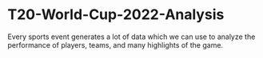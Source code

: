# T20-World-Cup-2022-Analysis
Every sports event generates a lot of data which we can use to analyze the performance of players, teams, and many highlights of the game.
